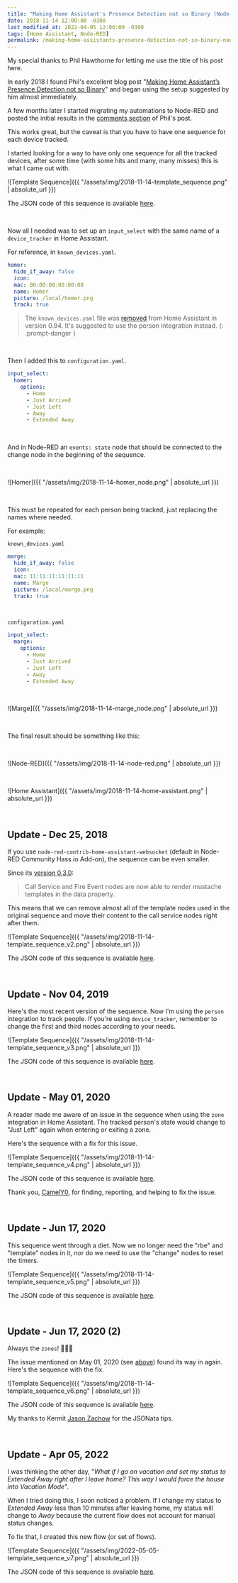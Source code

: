 ```yaml
---
title: "Making Home Assistant's Presence Detection not so Binary (Node-RED version)"
date: 2018-11-14 12:00:00 -0300
last_modified_at: 2022-04-05 12:00:00 -0300
tags: [Home Assistant, Node-RED]
permalink: /making-home-assistants-presence-detection-not-so-binary-node-red-version/
---
```

<!-- markdownlint-disable html -->
My special thanks to Phil Hawthorne for letting me use the title of his post here.

In early 2018 I found Phil's excellent blog post "[Making Home Assistant’s Presence Detection not so Binary](https://philhawthorne.com/making-home-assistants-presence-detection-not-so-binary/)" and began using the setup suggested by him almost immediately.

A few months later I started migrating my automations to Node-RED and posted the initial results in the [comments section](https://philhawthorne.com/making-home-assistants-presence-detection-not-so-binary/#comment-3945751887) of Phil's post.

This works great, but the caveat is that you have to have one sequence for each device tracked.

I started looking for a way to have only one sequence for all the tracked devices, after some time (with some hits and many, many misses) this is what I came out with.

![Template Sequence]({{ "/assets/img/2018-11-14-template_sequence.png" | absolute_url }})

The JSON code of this sequence is available <a href="/files/making-home-assistants-presence-detection-not-so-binary-node-red-version-v1.json" download target="_blank">here</a>.

<br />

Now all I needed was to set up an `input_select` with the same name of a `device_tracker` in Home Assistant.

For reference, in `known_devices.yaml`.

```yaml
homer:
  hide_if_away: false
  icon:
  mac: 00:00:00:00:00:00
  name: Homer
  picture: /local/homer.png
  track: true
```

> The `known_devices.yaml` file was [removed](https://www.home-assistant.io/blog/2019/06/05/release-94/#modernizing-the-device-tracker) from Home Assistant in version 0.94. It's suggested to use the person integration instead.
{: .prompt-danger }

<br />

Then I added this to `configuration.yaml`.

```yaml
input_select:
  homer:
    options:
      - Home
      - Just Arrived
      - Just Left
      - Away
      - Extended Away
```

<br />

And in Node-RED an `events: state` node that should be connected to the change node in the beginning of the sequence.

<br />

![Homer]({{ "/assets/img/2018-11-14-homer_node.png" | absolute_url }})

<br />

This must be repeated for each person being tracked, just replacing the names where needed.

For example:

`known_devices.yaml`

```yaml
marge:
  hide_if_away: false
  icon:
  mac: 11:11:11:11:11:11
  name: Marge
  picture: /local/marge.png
  track: true
```

<br />

`configuration.yaml`

```yaml
input_select:
  marge:
    options:
      - Home
      - Just Arrived
      - Just Left
      - Away
      - Extended Away
```

<br />

![Marge]({{ "/assets/img/2018-11-14-marge_node.png" | absolute_url }})

<br />

The final result should be something like this:

<br />

![Node-RED]({{ "/assets/img/2018-11-14-node-red.png" | absolute_url }})

<br />

![Home Assistant]({{ "/assets/img/2018-11-14-home-assistant.png" | absolute_url }})

<br />

## Update - Dec 25, 2018

If you use `node-red-contrib-home-assistant-websocket` (default in Node-RED Community Hass.io Add-on), the sequence can be even smaller.

Since its [version 0.3.0](https://github.com/zachowj/node-red-contrib-home-assistant-websocket/releases/tag/v0.3.0):

> Call Service and Fire Event nodes are now able to render mustache templates in the data property.

This means that we can remove almost all of the template nodes used in the original sequence and move their content to the call service nodes right after them.

![Template Sequence]({{ "/assets/img/2018-11-14-template_sequence_v2.png" | absolute_url }})

The JSON code of this sequence is available <a href="/files/making-home-assistants-presence-detection-not-so-binary-node-red-version-v2.json" download target="_blank">here</a>.

<br />

## Update - Nov 04, 2019

Here's the most recent version of the sequence. Now I'm using the `person` integration to track people. If you're using `device_tracker`, remember to change the first and third nodes according to your needs.

![Template Sequence]({{ "/assets/img/2018-11-14-template_sequence_v3.png" | absolute_url }})

The JSON code of this sequence is available <a href="/files/making-home-assistants-presence-detection-not-so-binary-node-red-version-v3.json" download target="_blank">here</a>.

<br />

## Update - May 01, 2020

A reader made me aware of an issue in the sequence when using the `zone` integration in Home Assistant. The tracked person's state would change to "Just Left" again when entering or exiting a zone.

Here's the sequence with a fix for this issue.

![Template Sequence]({{ "/assets/img/2018-11-14-template_sequence_v4.png" | absolute_url }})

The JSON code of this sequence is available <a href="/files/making-home-assistants-presence-detection-not-so-binary-node-red-version-v4.json" download target="_blank">here</a>.

Thank you, [CamelY0](https://disqus.com/by/camely0/), for finding, reporting, and helping to fix the issue.

<br />

## Update - Jun 17, 2020

This sequence went through a diet. Now we no longer need the "rbe" and "template" nodes in it, nor do we need to use the "change" nodes to reset the timers.

![Template Sequence]({{ "/assets/img/2018-11-14-template_sequence_v5.png" | absolute_url }})

The JSON code of this sequence is available <a href="/files/making-home-assistants-presence-detection-not-so-binary-node-red-version-v5.json" download target="_blank">here</a>.

<br />

## Update - Jun 17, 2020 (2)

Always the `zones`! 🤦🏼‍♂️

The issue mentioned on May 01, 2020 (see [above](#update---may-01-2020)) found its way in again. Here's the sequence with the fix.

![Template Sequence]({{ "/assets/img/2018-11-14-template_sequence_v6.png" | absolute_url }})

The JSON code of this sequence is available <a href="/files/making-home-assistants-presence-detection-not-so-binary-node-red-version-v6.json" download target="_blank">here</a>.

My thanks to Kermit [Jason Zachow](https://github.com/zachowj) for the JSONata tips.

<br />

## Update - Apr 05, 2022

I was thinking the other day, "_What if I go on vacation and set my status to Extended Away right after I leave home? This way I would force the house into Vacation Mode_".

When I tried doing this, I soon noticed a problem. If I change my status to _Extended Away_ less than 10 minutes after leaving home, my status will change to _Away_ because the current flow does not account for manual status changes.

To fix that, I created this new flow (or set of flows).

![Template Sequence]({{ "/assets/img/2022-05-05-template_sequence_v7.png" | absolute_url }})

The JSON code of this sequence is available <a href="/files/making-home-assistants-presence-detection-not-so-binary-node-red-version-v7.json" download target="_blank">here</a>.
